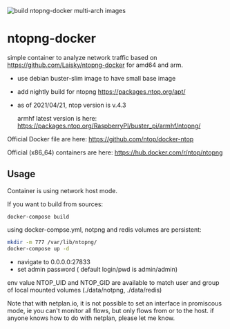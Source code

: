 ![build ntopng-docker multi-arch images](https://github.com/edgd1er/ntopng-docker/workflows/build%20ntopng-docker%20multi-arch%20images/badge.svg?branch=master)

# ntopng-docker

simple container to analyze network traffic based on https://github.com/Laisky/ntopng-docker for amd64 and arm.

* use debian buster-slim image to have small base image
* add nightly build for ntopng https://packages.ntop.org/apt/
* as of 2021/04/21, ntop version is v.4.3
  
    armhf latest version is here: https://packages.ntop.org/RaspberryPI/buster_pi/armhf/ntopng/
    

Official Docker file are here: https://github.com/ntop/docker-ntop

Official (x86_64) containers are here:  https://hub.docker.com/r/ntop/ntopng

## Usage

Container is using network host mode.

If you want to build from sources:
```
docker-compose build
```

using docker-compse.yml, notpng and redis volumes are persistent:
```bash
mkdir -m 777 /var/lib/ntopng/
docker-compose up -d
```
- navigate to 0.0.0.0:27833
- set admin password ( default login/pwd is admin/admin)

env value NTOP_UID and NTOP_GID are available to match user and group of local mounted volumes (./data/notpng, ./data/redis)

Note that with netplan.io, it is not possible to set an interface in promiscous mode, ie you can't monitor all flows, but only flows from or to the host.
if anyone knows how to do with netplan, please let me know. 